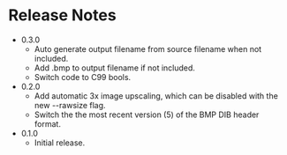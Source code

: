 # Release Notes

- 0.3.0
    - Auto generate output filename from source filename when not included.
    - Add .bmp to output filename if not included.
    - Switch code to C99 bools.
- 0.2.0
    - Add automatic 3x image upscaling, which can be disabled with the new --rawsize flag.
    - Switch the the most recent version (5) of the BMP DIB header format.
- 0.1.0
    - Initial release.
